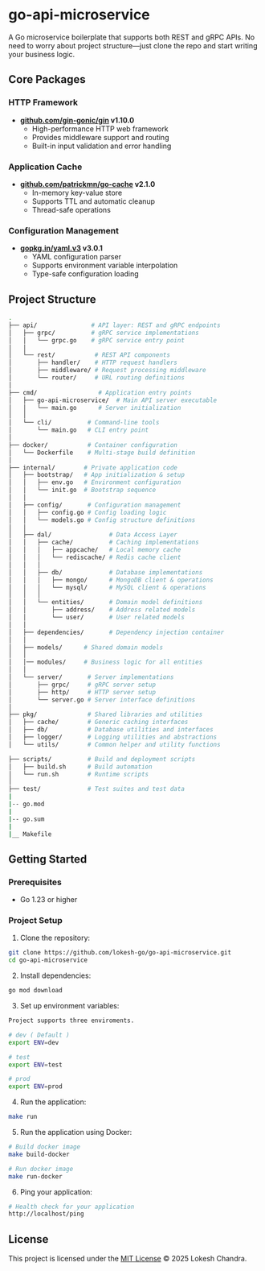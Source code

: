# go-api-microservice

A Go microservice boilerplate that supports both REST and gRPC APIs. No need to worry about project structure—just clone the repo and start writing your business logic.

## Core Packages

### HTTP Framework

- **[github.com/gin-gonic/gin](https://github.com/gin-gonic/gin) v1.10.0**
  - High-performance HTTP web framework
  - Provides middleware support and routing
  - Built-in input validation and error handling

### Application Cache

- **[github.com/patrickmn/go-cache](https://github.com/patrickmn/go-cache) v2.1.0**
  - In-memory key-value store
  - Supports TTL and automatic cleanup
  - Thread-safe operations

### Configuration Management

- **[gopkg.in/yaml.v3](https://pkg.go.dev/gopkg.in/yaml.v3) v3.0.1**
  - YAML configuration parser
  - Supports environment variable interpolation
  - Type-safe configuration loading

## Project Structure

```bash
.
├── api/               # API layer: REST and gRPC endpoints
│   ├── grpc/          # gRPC service implementations
│   │   └── grpc.go    # gRPC service entry point
│   │
│   └── rest/           # REST API components
│       ├── handler/    # HTTP request handlers
│       ├── middleware/ # Request processing middleware
│       └── router/     # URL routing definitions
│
├── cmd/                 # Application entry points
│   ├── go-api-microservice/  # Main API server executable
│   │   └── main.go      # Server initialization
│   │
│   └── cli/          # Command-line tools
│       └── main.go   # CLI entry point
│
├── docker/           # Container configuration
│   └── Dockerfile    # Multi-stage build definition
│
├── internal/        # Private application code
│   ├── bootstrap/   # App initialization & setup
│   │   ├── env.go   # Environment configuration
│   │   └── init.go  # Bootstrap sequence
│   │
│   ├── config/       # Configuration management
│   │   ├── config.go # Config loading logic
│   │   └── models.go # Config structure definitions
│   │
│   ├── dal/                # Data Access Layer
│   │   ├── cache/          # Caching implementations
│   │   │   ├── appcache/   # Local memory cache
│   │   │   └── rediscache/ # Redis cache client
│   │   │
│   │   ├── db/             # Database implementations
│   │   │   ├── mongo/      # MongoDB client & operations
│   │   │   └── mysql/      # MySQL client & operations
│   │   │
│   │   └── entities/       # Domain model definitions
│   │       ├── address/    # Address related models
│   │       └── user/       # User related models
│   │
│   ├── dependencies/       # Dependency injection container
│   │
│   ├── models/      # Shared domain models
│   │
│   │── modules/     # Business logic for all entities
│   │
│   └── server/       # Server implementations
│       ├── grpc/     # gRPC server setup
│       ├── http/     # HTTP server setup
│       └── server.go # Server interface definitions
│
├── pkg/              # Shared libraries and utilities
│   ├── cache/        # Generic caching interfaces
│   ├── db/           # Database utilities and interfaces
│   ├── logger/       # Logging utilities and abstractions
│   └── utils/        # Common helper and utility functions

├── scripts/          # Build and deployment scripts
│   ├── build.sh      # Build automation
│   └── run.sh        # Runtime scripts
│
├── test/             # Test suites and test data
|
|-- go.mod
|
|-- go.sum
|
|__ Makefile

```

## Getting Started

### Prerequisites

- Go 1.23 or higher

### Project Setup

1. Clone the repository:

```bash
git clone https://github.com/lokesh-go/go-api-microservice.git
cd go-api-microservice
```

2. Install dependencies:

```bash
go mod download
```

3. Set up environment variables:

```bash
Project supports three enviroments.

# dev ( Default )
export ENV=dev

# test
export ENV=test

# prod
export ENV=prod
```

4. Run the application:

```bash
make run
```

5. Run the application using Docker:

```bash
# Build docker image
make build-docker

# Run docker image
make run-docker
```

6. Ping your application:

```bash
# Health check for your application
http://localhost/ping
```

## License

This project is licensed under the [MIT License](./LICENSE) © 2025 Lokesh Chandra.